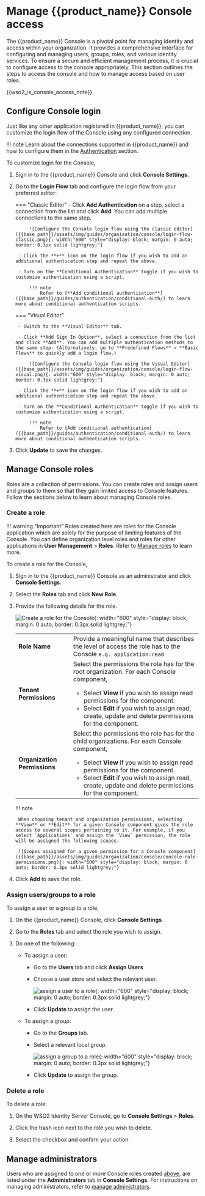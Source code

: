 # Manage {{product_name}} Console access

The {{product_name}} Console is a pivotal point for managing identity and access within your organization. It provides a comprehensive interface for configuring and managing users, groups, roles, and various identity services. To ensure a secure and efficient management process, it is crucial to configure access to the console appropriately. This section outlines the steps to access the console and how to manage access based on user roles.

{{wso2_is_console_access_note}}

## Configure Console login

Just like any other application registered in {{product_name}}, you can customize the login flow of the Console using any configured connection.

!!! note
    Learn about the connections supported in {{product_name}} and how to configure them in the [Authentication]({{base_path}}/guides/authentication) section.

To customize login for the Console,

1. Sign in to the {{product_name}} Console and click **Console Settings**.

2. Go to the **Login Flow** tab and configure the login flow from your preferred editor:

    === "Classic Editor"
        - Click **Add Authentication** on a step, select a connection from the list and click **Add**. You can add multiple connections to the same step.

            ![Configure the Console login flow using the classic editor]({{base_path}}/assets/img/guides/organization/console/login-flow-classic.png){: width:"600" style="display: block; margin: 0 auto; border: 0.3px solid lightgrey;"}

        - Click the **+** icon on the login flow if you wish to add an additional authentication step and repeat the above.

        - Turn on the **Conditional Authentication** toggle if you wish to customize authentication using a script.

            !!! note
                Refer to [**Add conditional authentication**]({{base_path}}/guides/authentication/conditional-auth/) to learn more about conditional authentication scripts.

    === "Visual Editor"

        - Switch to the **Visual Editor** tab.
        
        - Click **Add Sign In Option**, select a connection from the list and click **Add**. You can add multiple authentication methods to the same step. (Alternatively, go to **Predefined Flows** > **Basic Flows** to quickly add a login flow.)

            ![Configure the Console login flow using the Visual Editor]({{base_path}}/assets/img/guides/organization/console/login-flow-visual.png){: width:"600" style="display: block; margin: 0 auto; border: 0.3px solid lightgrey;"}
        
        - Click the **+** icon on the login flow if you wish to add an additional authentication step and repeat the above.

        - Turn on the **Conditional Authentication** toggle if you wish to customize authentication using a script.

            !!! note
                Refer to [Add conditional authentication]({{base_path}}/guides/authentication/conditional-auth/) to learn more about conditional authentication scripts.

3. Click **Update** to save the changes.


## Manage Console roles

Roles are a collection of permissions. You can create roles and assign users and groups to them so that they gain limited access to Console features. Follow the sections below to learn about managing Console roles.

### Create a role

!!! warning "Important"
    Roles created here are roles for the Console application which are solely for the purpose of limiting features of the Console. You can define organization level roles and roles for other applications in **User Management** > **Roles**. Refer to [Manage roles]({{base_path}}/guides/users/manage-roles) to learn more.

To create a role for the Console,

1. Sign in to the {{product_name}} Console as an administrator and click **Console Settings**.

2. Select the **Roles** tab and click **New Role**.

3. Provide the following details for the role.

    ![Create a role for the Console]({{base_path}}/assets/img/guides/organization/console/create-console-role.png){: width="600" style="display: block; margin: 0 auto; border: 0.3px solid lightgrey;"}

    <table>
        <tr>
           <td><b>Role Name</b></td>
           <td>Provide a meaningful name that describes the level of access the role has to the Console <code>e.g. application:read</code></td>
        </tr>
        <tr>
            <td><b>Tenant Permissions</b></td>
            <td>Select the permissions the role has for the root organization. For each Console component,
                <ul>
                    <li>Select <b>View</b> if you wish to assign read permissions for the component.</li>
                    <li>Select <b>Edit</b> if you wish to assign read, create, update and delete permissions for the component.</li>
                </ul>
            </td>
        </tr>
        <tr>
            <td><b>Organization Permissions</b></td>
            <td>Select the permissions the role has for the child organizations. For each Console component,
                <ul>
                    <li>Select <b>View</b> if you wish to assign read permissions for the component.</li>
                    <li>Select <b>Edit</b> if you wish to assign read, create, update and delete permissions for the component.</li>
                </ul>
            </td>
        </tr>
    </table>

    !!! note

        When choosing tenant and organization permissions, selecting **View** or **Edit** for a given Console component gives the role access to several scopes pertaining to it. For example, if you select `Applications` and assign the `View` permission, the role will be assigned the following scopes.

        ![Scopes assigned for a given permission for a Conosle component]({{base_path}}/assets/img/guides/organization/console/console-role-permissions.png){: width="600" style="display: block; margin: 0 auto; border: 0.3px solid lightgrey;"}

4. Click **Add** to save the role.

### Assign users/groups to a role

To assign a user or a group to a role,

1. On the {{product_name}} Console, click **Console Settings**.

2. Go to the **Roles** tab and select the role you wish to assign.

3. Do one of the following:

    - To assign a user:

        - Go to the **Users** tab and click **Assign Users**

        - Choose a user store and select the relevant user.

            ![assign a user to a role]({{base_path}}/assets/img/guides/organization/console/assign-console-role-to-user.png){: width="600" style="display: block; margin: 0 auto; border: 0.3px solid lightgrey;"}

        - Click **Update** to assign the user.


    - To assign a group:

        - Go to the **Groups** tab.

        - Select a relevant local group.

            ![assign a group to a role]({{base_path}}/assets/img/guides/organization/console/assign-console-role-to-group.png){: width="600" style="display: block; margin: 0 auto; border: 0.3px solid lightgrey;"}

        - Click **Update** to assign the group.

### Delete a role

To delete a role:

1. On the WSO2 Identity Server Console, go to **Console Settings** > **Roles**.

2. Click the trash icon next to the role you wish to delete.

3. Select the checkbox and confirm your action.


## Manage administrators

Users who are assigned to one or more Console roles created [above](#create-a-role), are listed under the **Administrators** tab in **Console Settings**. For instructions on managing administrators, refer to [manage administrators]({{base_path}}/guides/users/manage-administrators/).


